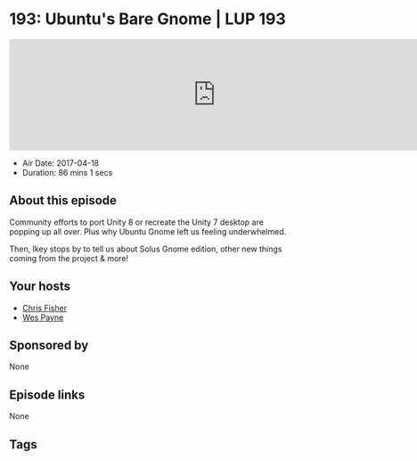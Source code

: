 # 193: Ubuntu's Bare Gnome | LUP 193

<iframe src="https://player.fireside.fm/v2/RUkczH-V+dYZ3vr_y?theme=dark" width="740" height="200" frameborder="0" scrolling="no"></iframe>

* Air Date: 2017-04-18
* Duration: 86 mins 1 secs

## About this episode

Community efforts to port Unity 8 or recreate the Unity 7 desktop are popping up all over. Plus why Ubuntu Gnome left us feeling underwhelmed.

Then, Ikey stops by to tell us about Solus Gnome edition, other new things coming from the project & more!

## Your hosts
* [Chris Fisher](https://linuxunplugged.com/hosts/chrislas)
* [Wes Payne](https://linuxunplugged.com/hosts/wes)

## Sponsored by

None



## Episode links

None



## Tags

